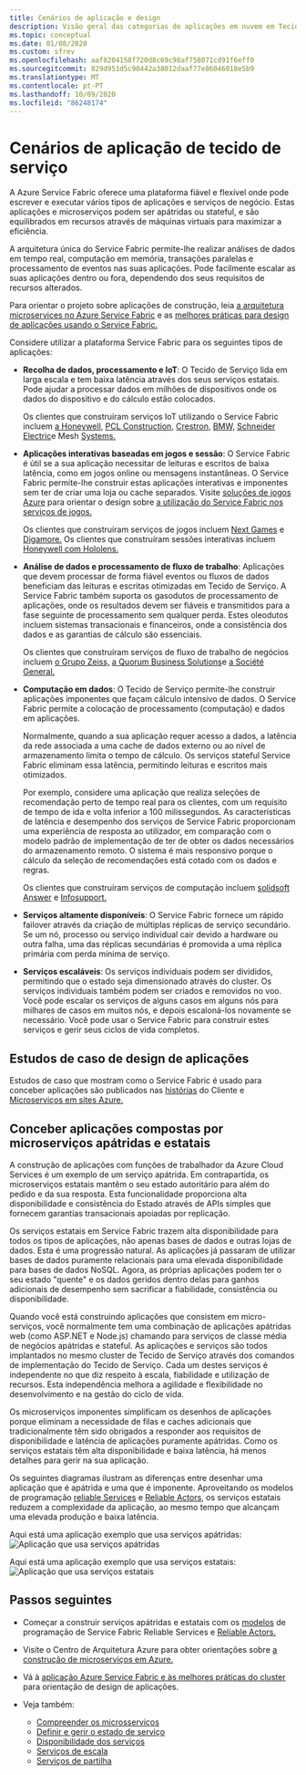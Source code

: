 ```yaml
---
title: Cenários de aplicação e design
description: Visão geral das categorias de aplicações em nuvem em Tecido de Serviço. Discute o design de aplicações que usa serviços apátridas e apátridas.
ms.topic: conceptual
ms.date: 01/08/2020
ms.custom: sfrev
ms.openlocfilehash: aaf8204158f720d8c69c98af758071cd91f6eff0
ms.sourcegitcommit: 829d951d5c90442a38012daaf77e86046018e5b9
ms.translationtype: MT
ms.contentlocale: pt-PT
ms.lasthandoff: 10/09/2020
ms.locfileid: "86248174"
---
```

# <a name="service-fabric-application-scenarios"></a>Cenários de aplicação de tecido de serviço

A Azure Service Fabric oferece uma plataforma fiável e flexível onde pode escrever e executar vários tipos de aplicações e serviços de negócio. Estas aplicações e microserviços podem ser apátridas ou stateful, e são equilibrados em recursos através de máquinas virtuais para maximizar a eficiência.

A arquitetura única do Service Fabric permite-lhe realizar análises de dados em tempo real, computação em memória, transações paralelas e processamento de eventos nas suas aplicações. Pode facilmente escalar as suas aplicações dentro ou fora, dependendo dos seus requisitos de recursos alterados.

Para orientar o projeto sobre aplicações de construção, leia [a arquitetura microservices no Azure Service Fabric](/azure/architecture/reference-architectures/microservices/service-fabric) e as [melhores práticas para design de aplicações usando o Service Fabric.](service-fabric-best-practices-applications.md)

Considere utilizar a plataforma Service Fabric para os seguintes tipos de aplicações:

* **Recolha de dados, processamento e IoT**: O Tecido de Serviço lida em larga escala e tem baixa latência através dos seus serviços estatais. Pode ajudar a processar dados em milhões de dispositivos onde os dados do dispositivo e do cálculo estão colocados.

    Os clientes que construíram serviços IoT utilizando o Service Fabric incluem [a Honeywell,](https://customers.microsoft.com/story/honeywell-builds-microservices-based-thermostats-on-azure) [PCL Construction,](https://customers.microsoft.com/story/pcl-construction-professional-services-azure) [Crestron,](https://customers.microsoft.com/story/crestron-partner-professional-services-azure) [BMW,](https://customers.microsoft.com/story/bmw-enables-driver-mobility-via-azure-service-fabric/) [Schneider Electric](https://customers.microsoft.com/story/schneider-electric-powers-engergy-solutions-on-azure-service-fabric)e Mesh [Systems.](https://customers.microsoft.com/story/mesh-systems-lights-up-the-market-with-iot-based-azure-solutions)

* **Aplicações interativas baseadas em jogos e sessão**: O Service Fabric é útil se a sua aplicação necessitar de leituras e escritos de baixa latência, como em jogos online ou mensagens instantâneas. O Service Fabric permite-lhe construir estas aplicações interativas e imponentes sem ter de criar uma loja ou cache separados. Visite [soluções de jogos Azure](https://azure.microsoft.com/solutions/gaming/) para orientar o design sobre [a utilização do Service Fabric nos serviços de jogos.](/gaming/azure/reference-architectures/multiplayer-synchronous-sf)

    Os clientes que construíram serviços de jogos incluem [Next Games](https://customers.microsoft.com/story/next-games-media-telecommunications-azure) e [Digamore.](https://customers.microsoft.com/story/digamore-entertainment-scores-with-a-new-gaming-platform-based-on-azure-service-fabric/) Os clientes que construíram sessões interativas incluem [Honeywell com Hololens.](https://customers.microsoft.com/story/honeywell-manufacturing-hololens)

* **Análise de dados e processamento de fluxo de trabalho**: Aplicações que devem processar de forma fiável eventos ou fluxos de dados beneficiam das leituras e escritas otimizadas em Tecido de Serviço. A Service Fabric também suporta os gasodutos de processamento de aplicações, onde os resultados devem ser fiáveis e transmitidos para a fase seguinte de processamento sem qualquer perda. Estes oleodutos incluem sistemas transacionais e financeiros, onde a consistência dos dados e as garantias de cálculo são essenciais.

    Os clientes que construíram serviços de fluxo de trabalho de negócios incluem [o Grupo Zeiss,](https://customers.microsoft.com/story/zeiss-group-focuses-on-azure-service-fabric-for-key-integration-platform) [a Quorum Business Solutions](https://customers.microsoft.com/en-us/story/quorum-business-solutions-expand-energy-managemant-solutions-using-azure-service-fabric)e [a Société General.](https://customers.microsoft.com/en-us/story/societe-generale-speeds-real-time-market-quotes-using-azure-service-fabric)

* **Computação em dados**: O Tecido de Serviço permite-lhe construir aplicações imponentes que façam cálculo intensivo de dados. O Service Fabric permite a colocação de processamento (computação) e dados em aplicações. 

   Normalmente, quando a sua aplicação requer acesso a dados, a latência da rede associada a uma cache de dados externo ou ao nível de armazenamento limita o tempo de cálculo. Os serviços stateful Service Fabric eliminam essa latência, permitindo leituras e escritos mais otimizados.

   Por exemplo, considere uma aplicação que realiza seleções de recomendação perto de tempo real para os clientes, com um requisito de tempo de ida e volta inferior a 100 milissegundos. As características de latência e desempenho dos serviços de Service Fabric proporcionam uma experiência de resposta ao utilizador, em comparação com o modelo padrão de implementação de ter de obter os dados necessários do armazenamento remoto. O sistema é mais responsivo porque o cálculo da seleção de recomendações está cotado com os dados e regras.

    Os clientes que construíram serviços de computação incluem [solidsoft Answer](https://customers.microsoft.com/story/solidsoft-reply-platform-powers-e-verification-of-pharmaceuticals) e [Infosupport.](https://customers.microsoft.com/story/service-fabric-customer-profile-info-support-and-fudura)

* **Serviços altamente disponíveis**: O Service Fabric fornece um rápido failover através da criação de múltiplas réplicas de serviço secundário. Se um nó, processo ou serviço individual cair devido a hardware ou outra falha, uma das réplicas secundárias é promovida a uma réplica primária com perda mínima de serviço.

* **Serviços escaláveis**: Os serviços individuais podem ser divididos, permitindo que o estado seja dimensionado através do cluster. Os serviços individuais também podem ser criados e removidos no voo. Você pode escalar os serviços de alguns casos em alguns nós para milhares de casos em muitos nós, e depois escaloná-los novamente se necessário. Você pode usar o Service Fabric para construir estes serviços e gerir seus ciclos de vida completos.

## <a name="application-design-case-studies"></a>Estudos de caso de design de aplicações

Estudos de caso que mostram como o Service Fabric é usado para conceber aplicações são publicados nas [histórias](https://customers.microsoft.com/search?sq=%22Azure%20Service%20Fabric%22&ff=&p=2&so=story_publish_date%20desc) do Cliente e [Microserviços em sites Azure.](https://azure.microsoft.com/solutions/microservice-applications/)

## <a name="designing-applications-composed-of-stateless-and-stateful-microservices"></a>Conceber aplicações compostas por microserviços apátridas e estatais

A construção de aplicações com funções de trabalhador da Azure Cloud Services é um exemplo de um serviço apátrida. Em contrapartida, os microserviços estatais mantêm o seu estado autoritário para além do pedido e da sua resposta. Esta funcionalidade proporciona alta disponibilidade e consistência do Estado através de APIs simples que fornecem garantias transacionais apoiadas por replicação.

Os serviços estatais em Service Fabric trazem alta disponibilidade para todos os tipos de aplicações, não apenas bases de dados e outras lojas de dados. Esta é uma progressão natural. As aplicações já passaram de utilizar bases de dados puramente relacionais para uma elevada disponibilidade para bases de dados NoSQL. Agora, as próprias aplicações podem ter o seu estado "quente" e os dados geridos dentro delas para ganhos adicionais de desempenho sem sacrificar a fiabilidade, consistência ou disponibilidade.

Quando você está construindo aplicações que consistem em micro-serviços, você normalmente tem uma combinação de aplicações apátridas web (como ASP.NET e Node.js) chamando para serviços de classe média de negócios apátridas e stateful. As aplicações e serviços são todos implantados no mesmo cluster de Tecido de Serviço através dos comandos de implementação do Tecido de Serviço. Cada um destes serviços é independente no que diz respeito à escala, fiabilidade e utilização de recursos. Esta independência melhora a agilidade e flexibilidade no desenvolvimento e na gestão do ciclo de vida.

Os microserviços imponentes simplificam os desenhos de aplicações porque eliminam a necessidade de filas e caches adicionais que tradicionalmente têm sido obrigados a responder aos requisitos de disponibilidade e latência de aplicações puramente apátridas. Como os serviços estatais têm alta disponibilidade e baixa latência, há menos detalhes para gerir na sua aplicação.

Os seguintes diagramas ilustram as diferenças entre desenhar uma aplicação que é apátrida e uma que é imponente. Aproveitando os modelos de programação [reliable Services](service-fabric-reliable-services-introduction.md) e [Reliable Actors,](service-fabric-reliable-actors-introduction.md) os serviços estatais reduzem a complexidade da aplicação, ao mesmo tempo que alcançam uma elevada produção e baixa latência.

Aqui está uma aplicação exemplo que usa serviços apátridas: ![ Aplicação que usa serviços apátridas][Image1]

Aqui está uma aplicação exemplo que usa serviços estatais: ![ Aplicação que usa serviços estatais][Image2]

## <a name="next-steps"></a>Passos seguintes

* Começar a construir serviços apátridas e estatais com os [modelos](service-fabric-reliable-services-quick-start.md) de programação de Service Fabric Reliable Services e [Reliable Actors.](service-fabric-reliable-actors-get-started.md)
* Visite o Centro de Arquitetura Azure para obter orientações sobre [a construção de microserviços em Azure.](/azure/architecture/microservices/)
* Vá à [aplicação Azure Service Fabric e às melhores práticas do cluster](service-fabric-best-practices-overview.md) para orientação de design de aplicações.

* Veja também:
  * [Compreender os microsserviços](service-fabric-overview-microservices.md)
  * [Definir e gerir o estado de serviço](service-fabric-concepts-state.md)
  * [Disponibilidade dos serviços](service-fabric-availability-services.md)
  * [Serviços de escala](service-fabric-concepts-scalability.md)
  * [Serviços de partilha](service-fabric-concepts-partitioning.md)

[Image1]: media/service-fabric-application-scenarios/AppwithStatelessServices.png
[Image2]: media/service-fabric-application-scenarios/AppwithStatefulServices.png

